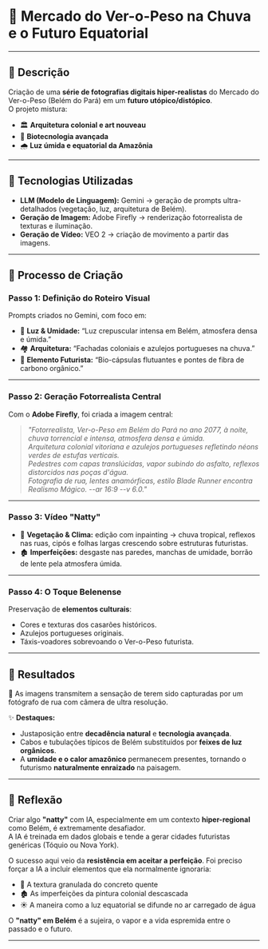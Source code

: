 # 🍃 Mercado do Ver-o-Peso na Chuva e o Futuro Equatorial  

---

## 📒 Descrição  
Criação de uma **série de fotografias digitais hiper-realistas** do Mercado do Ver-o-Peso (Belém do Pará) em um **futuro utópico/distópico**.  
O projeto mistura:  

- 🏛️ **Arquitetura colonial e art nouveau**  
- 🌱 **Biotecnologia avançada**  
- 🌧️ **Luz úmida e equatorial da Amazônia**

---

## 🤖 Tecnologias Utilizadas  

- **LLM (Modelo de Linguagem):** Gemini → geração de prompts ultra-detalhados (vegetação, luz, arquitetura de Belém).  
- **Geração de Imagem:** Adobe Firefly → renderização fotorrealista de texturas e iluminação.  
- **Geração de Vídeo:** VEO 2 → criação de movimento a partir das imagens.  

---

## 🧐 Processo de Criação  

### **Passo 1: Definição do Roteiro Visual**  
Prompts criados no Gemini, com foco em:  
- 🌅 **Luz & Umidade:** “Luz crepuscular intensa em Belém, atmosfera densa e úmida.”  
- 🏘️ **Arquitetura:** “Fachadas coloniais e azulejos portugueses na chuva.”  
- 🧬 **Elemento Futurista:** “Bio-cápsulas flutuantes e pontes de fibra de carbono orgânico.”  

---

### **Passo 2: Geração Fotorrealista Central**  
Com o **Adobe Firefly**, foi criada a imagem central:  

> *"Fotorrealista, Ver-o-Peso em Belém do Pará no ano 2077, à noite, chuva torrencial e intensa, atmosfera densa e úmida.  
> Arquitetura colonial vitoriana e azulejos portugueses refletindo néons verdes de estufas verticais.  
> Pedestres com capas translúcidas, vapor subindo do asfalto, reflexos distorcidos nas poças d'água.  
> Fotografia de rua, lentes anamórficas, estilo Blade Runner encontra Realismo Mágico. --ar 16:9 --v 6.0."*  

---

### **Passo 3: Vídeo "Natty"**  
- 🌴 **Vegetação & Clima:** edição com inpainting → chuva tropical, reflexos nas ruas, cipós e folhas largas crescendo sobre estruturas futuristas.  
- 🏚️ **Imperfeições:** desgaste nas paredes, manchas de umidade, borrão de lente pela atmosfera úmida.  

---

### **Passo 4: O Toque Belenense**  
Preservação de **elementos culturais**:  
- Cores e texturas dos casarões históricos.  
- Azulejos portugueses originais.  
- Táxis-voadores sobrevoando o Ver-o-Peso futurista.  

---

## 🚀 Resultados  

📸 As imagens transmitem a sensação de terem sido capturadas por um fotógrafo de rua com câmera de ultra resolução.  

✨ **Destaques:**  
- Justaposição entre **decadência natural** e **tecnologia avançada**.  
- Cabos e tubulações típicos de Belém substituídos por **feixes de luz orgânicos**.  
- A **umidade e o calor amazônico** permanecem presentes, tornando o futurismo **naturalmente enraizado** na paisagem.  

---

## 💭 Reflexão  

Criar algo **"natty"** com IA, especialmente em um contexto **hiper-regional** como Belém, é extremamente desafiador.  
A IA é treinada em dados globais e tende a gerar cidades futuristas genéricas (Tóquio ou Nova York).  

O sucesso aqui veio da **resistência em aceitar a perfeição**. Foi preciso forçar a IA a incluir elementos que ela normalmente ignoraria:  

- 🧱 A textura granulada do concreto quente  
- 🏚️ As imperfeições da pintura colonial descascada  
- ☀️ A maneira como a luz equatorial se difunde no ar carregado de água  

O **"natty" em Belém** é a sujeira, o vapor e a vida espremida entre o passado e o futuro.  

---
